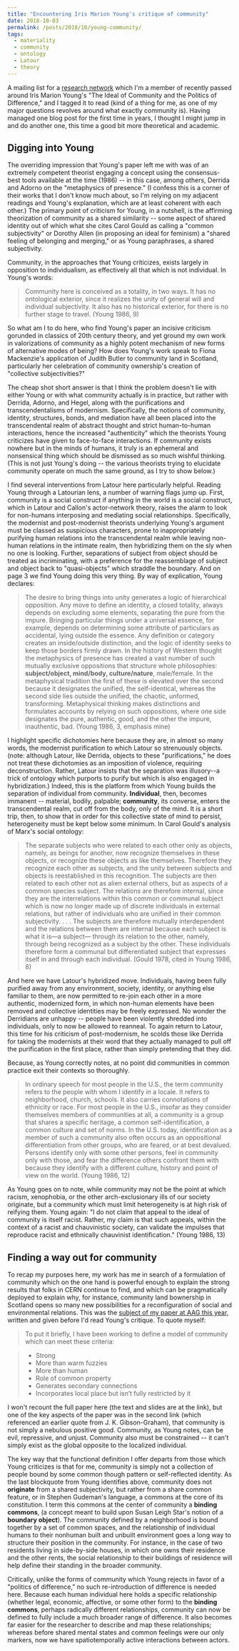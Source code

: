```yaml
---
title: "Encountering Iris Marion Young's critique of community"
date: 2018-10-03
permalink: /posts/2018/10/young-community/
tags:
  - materiality
  - community
  - ontology
  - Latour
  - theory
---
```


A mailing list for a [research
network](http://www.communityeconomies.org/ce-research-network-cern) which I'm
a member of recently passed around Iris Marion Young's "The Ideal of Community
and the Politics of Difference," and I tagged it to read (kind of a thing for
me, as one of my major questions revolves around what exactly community
is). Having managed one blog post for the first time in years, I thought I
might jump in and do another one, this time a good bit more theoretical and
academic.

## Digging into Young

The overriding impression that Young's paper left me with was of an extremely
competent theorist engaging a concept using the consensus-best tools available
at the time (1986) -- in this case, among others, Derrida and Adorno on the
"metaphysics of presence." (I confess this is a corner of their works that I
don't know much about, so I'm relying on my adjacent readings and Young's
explanation, which are at least coherent with each other.) The primary point
of criticism for Young, in a nutshell, is the affirming theorization of
community as a shared similarity -- some aspect of shared identity out of
which what she cites Carol Gould as calling a "common subjectivity" or Dorothy
Allen (in proposing an ideal for feminism) a "shared feeling of belonging and
merging," or as Young paraphrases, a shared subjectivity.

Community, in the approaches that Young criticizes, exists largely in
opposition to individualism, as effectively all that which is not
individual. In Young's words:

> Community here is conceived as a totality, in two ways. It has no
> ontological exterior, since it realizes the unity of general will and
> individual subjectivity. It also has no historical exterior, for there is no
> further stage to travel. (Young 1986, 9)
 
So what am I to do here, who find Young's paper an incisive criticism gorunded
in classics of 20th century theory, and yet ground my own work in
valorizations of community as a highly potent mechanism of new forms of
alternative modes of being? How does Young's work speak to Fiona Mackenzie's
application of Judith Butler to community land in Scotland, particularly her
celebration of community ownership's creation of "collective subjectivities?"

The cheap shot short answer is that I think the problem doesn't lie with
either Young or with what community actually is in practice, but rather with
Derrida, Adorno, and Hegel, along with the purifications and
transcendentalisms of modernism. Specifically, the notions of community,
identity, structures, bonds, and mediation have all been placed into the
transcendental realm of abstract thought and strict human-to-human
interactions, hence the increased "authenticity" which the theorists Young
criticizes have given to face-to-face interactions. If community exists
nowhere but in the minds of humans, it truly is an ephemeral and nonsensical
thing which should be dismissed as so much wishful thinking. (This is not just
Young's doing -- the various theorists trying to elucidate community operate
on much the same ground, as I try to show below.)

I find several interventions from Latour here particularly helpful. Reading
Young through a Latourian lens, a number of warning flags jump up. First,
community is a social construct if anything in the world is a social
construct, which in Latour and Callon's actor-network theory, raises the alarm
to look for non-humans interposing and mediating social
relationships. Specifically, the modernist and post-modernist theorists
underlying Young's argument must be classed as suspicious characters, prone to
inappropriately purifying human relations into the transcendental realm while
leaving non-human relations in the intimate realm, then hybridizing them on
the sly when no one is looking. Further, separations of subject from object
should be treated as incriminating, with a preference for the reassemblage of
subject and object back to "quasi-objects" which straddle the boundary. And on
page 3 we find Young doing this very thing. By way of explication, Young
declares:

> The desire to bring things into unity generates a logic of hierarchical
> opposition. Any move to define an identity, a closed totality, always
> depends on excluding some elements, separating the pure from the
> impure. Bringing particular things under a universal essence, for example,
> depends on determining some attribute of particulars as accidental, lying
> outside the essence. Any definition or category creates an inside/outside
> distinction, and the logic of identity seeks to keep those borders firmly
> drawn. In the history of Western thought the metaphysics of presence has
> created a vast number of such mutually exclusive oppositions that structure
> whole philosophies: **subject/object, mind/body, culture/nature**,
> male/female. In the metaphysical tradition the first of these is elevated
> over the second because it designates the unified, the self-identical,
> whereas the second side lies outside the unified, the chaotic, unformed,
> transforming. Metaphysical thinking makes distinctions and formulates
> accounts by relying on such oppositions, where one side designates the pure,
> authentic, good, and the other the impure, inauthentic, bad. (Young 1986, 3,
> emphasis mine)

I highlight specific dichotomies here because they are, in almost so many
words, the modernist purification to which Latour so strenuously
objects. (note: although Latour, like Derrida, objects to these
"purifications," he does not treat these dichotomies as an imposition of
violence, requiring deconstruction. Rather, Latour insists that the separation
was illusory--a trick of ontology which purports to purify but which is also
engaged in hybridization.) Indeed, this is the platform from which Young
builds the separation of individual from community. __Individual__, then,
becomes immanent -- material, bodily, palpable; __community__, its converse,
enters the transcendental realm, cut off from the body, only of the mind. It
is a short trip, then, to show that in order for this collective state of mind
to persist, heterogeneity must be kept below some minimum. In Carol Gould's
analysis of Marx's social ontology:

> The separate subjects who were related to each other only as objects,
> namely, as beings for another, now recognize themselves in these objects, or
> recognize these objects as like themselves. Therefore they recognize each
> other as subjects, and the unity between subjects and objects is
> reestablished in this recognition. The subjects are then related to each
> other not as alien external others, but as aspects of a common species
> subject. The relations are therefore internal, since they are the
> interrelations within this common or communal subject which is now no longer
> made up of discrete individuals in external relations, but rather of
> individuals who are unified in their common subjectivity. . . . The subjects
> are therefore mutually interdependent and the relations between them are
> internal because each subject is what it is—a subject— through its relation
> to the other, namely, through being recognized as a subject by the
> other. These individuals therefore form a communal but differentiated
> subject that expresses itself in and through each individual. (Gould 1978,
> cited in Young 1986, 8)

And here we have Latour's hybridized move. Individuals, having been fully
purified away from any environment, society, identity, or anything else
familiar to them, are now permitted to re-join each other in a more authentic,
modernized form, in which non-human elements have been removed and collective
identities may be freely expressed. No wonder the Derridians are unhappy --
people have been violently shredded into individuals, only to now be allowed
to reanneal. To again return to Latour, this time for his criticism of
post-modernism, he scolds those like Derrida for taking the modernists at
their word that they actually managed to pull off the purification in the
first place, rather than simply pretending that they did.

Because, as Young correctly notes, at no point did communities in common
practice exit their contexts so thoroughly.

> In ordinary speech for most people in the U.S., the term community refers to
> the people with whom I identify in a locale. It refers to neighborhood,
> church, schools. It also carries connotations of ethnicity or race. For most
> people in the U.S., insofar as they consider themselves members of
> communities at all, a community is a group that shares a specific heritage,
> a common self-identification, a common culture and set of norms. In the
> U.S. today, identification as a member of such a community also often occurs
> as an oppositional differentiation from other groups, who are feared, or at
> best devalued. Persons identify only with some other persons, feel in
> community only with those, and fear the difference others confront them with
> because they identify with a different culture, history and point of view on
> the world. (Young 1986, 12)

As Young goes on to note, while community may not be the point at which
racism, xenophobia, or the other arch-exclusionary ills of our society
originate, but a community which must limit heterogeneity is at high risk of
reifying them. Young again: "I do not claim that appeal to the ideal of
community is itself racist. Rather, my claim is that such appeals, within the
context of a racist and chauvinistic society, can validate the impulses that
reproduce racist and ethnically chauvinist identification." (Young 1986, 13)

## Finding a way out for community

To recap my purposes here, my work has me in search of a formulation of
community which on the one hand is powerful enough to explain the strong
results that folks in CERN continue to find, and which can be pragmatically
deployed to explain why, for instance, community land bownership in Scotland
opens so many new possibilities for a reconfiguration of social and
environmental relations. This was the [subject of my paper at AAG this
year,](https://michaeltbacon.github.io/talks/2018-04-13-reassembling-community)
written and given before I'd read Young's critique. To quote myself:

> To put it briefly, I have been working to define a model of community which can meet these criteria:

>  * Strong
>  * More than warm fuzzies
>  * More than human
>  * Role of common property
>  * Generates secondary connections
>  * Incorporates local place but isn’t fully restricted by it

I won't recount the full paper here (the text and slides are at the link), but
one of the key aspects of the paper was in the second link (which referenced
an earlier quote from J. K. Gibson-Graham), that community is not simply a
nebulous positive good. Community, as Young notes, can be evil, repressive,
and unjust. Community also must be constrained -- it can't simply exist as the
global opposite to the localized individual.

The key way that the functional definition I offer departs from those which
Young criticizes is that for me, community is simply not a collection of
people bound by some common though pattern or self-reflected identity. As the
last blockquote from Young identifies above, community does not __originate__
from a shared subjectivity, but rather from a share common feature, or in
Stephen Gudeman's language, a commons at the core of its constitution. I term
this commons at the center of community a __binding commons__, (a concept meant
to build upon Susan Leigh Star's notion of a __boundary object__). The
community defined by a neighborhood is bound together by a set of common
spaces, and the relationship of individual humans to their nonhuman built and
unbuilt environment goes a long way to structure their position in the
community. For instance, in the case of two residents living in side-by-side
houses, in which one owns their residence and the other rents, the social
relationship to their buildings of residence will help define their standing
in the broader community.

Critically, unlike the forms of community which Young rejects in favor of a
"politics of difference," no such re-introduction of difference is needed
here. Because each human individual here holds a specific relationship
(whether legal, economic, affective, or some other form) to the __binding
commons__, perhaps radically different relationships, community can now be
defined to fully include a much broader range of difference.  It also becomes
far easier for the researcher to describe and map these relationships; whereas
before shared mental states and common feelings were our only markers, now we
have spatiotemporally active interactions between actors.

